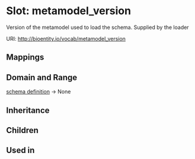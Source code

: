 # Slot: metamodel_version


Version of the metamodel used to load the schema. Supplied by the loader

URI: http://bioentity.io/vocab/metamodel_version
## Mappings

## Domain and Range

[schema definition](SchemaDefinition.md) -> None
## Inheritance

## Children

## Used in

